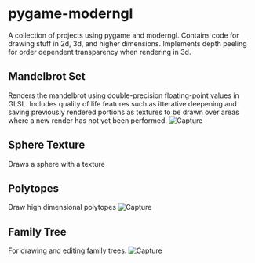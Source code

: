 # pygame-moderngl
A collection of projects using pygame and moderngl.
Contains code for drawing stuff in 2d, 3d, and higher dimensions.
Implements depth peeling for order dependent transparency when rendering in 3d.
## Mandelbrot Set
Renders the mandelbrot using double-precision floating-point values in GLSL.
Includes quality of life features such as itterative deepening and saving previously rendered portions as textures to be drawn over areas where a new render has not yet been performed.
![Capture](https://user-images.githubusercontent.com/11195846/170892291-152ace4d-a685-4692-bf91-c6b59557e4f5.PNG)
## Sphere Texture
Draws a sphere with a texture
## Polytopes
Draw high dimensional polytopes
![Capture](https://user-images.githubusercontent.com/11195846/170892182-914e0974-6198-4663-b489-115519959318.PNG)
## Family Tree
For drawing and editing family trees.
![Capture](https://user-images.githubusercontent.com/11195846/170891994-47cf0d7c-ea66-4b36-94ca-0622c4dba0e2.PNG)
